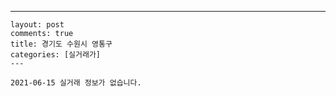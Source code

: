 ---
    layout: post
    comments: true
    title: 경기도 수원시 영통구
    categories: [실거래가]
    ---

    2021-06-15 실거래 정보가 없습니다.

    